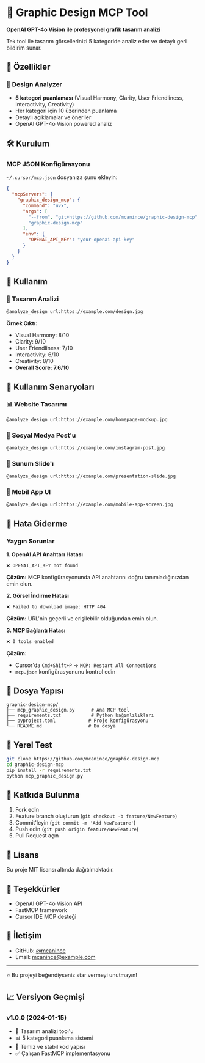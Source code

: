 # 🎨 Graphic Design MCP Tool

**OpenAI GPT-4o Vision ile profesyonel grafik tasarım analizi**

Tek tool ile tasarım görsellerinizi 5 kategoride analiz eder ve detaylı geri bildirim sunar.

## 🚀 Özellikler

### 🎨 **Design Analyzer**
- **5 kategori puanlaması** (Visual Harmony, Clarity, User Friendliness, Interactivity, Creativity)
- Her kategori için 10 üzerinden puanlama
- Detaylı açıklamalar ve öneriler
- OpenAI GPT-4o Vision powered analiz

## 🛠️ Kurulum

### MCP JSON Konfigürasyonu

`~/.cursor/mcp.json` dosyanıza şunu ekleyin:

```json
{
  "mcpServers": {
    "graphic_design_mcp": {
      "command": "uvx",
      "args": [
        "--from", "git+https://github.com/mcanince/graphic-design-mcp",
        "graphic-design-mcp"
      ],
      "env": {
        "OPENAI_API_KEY": "your-openai-api-key"
      }
    }
  }
}
```

## 📖 Kullanım

### 🎨 Tasarım Analizi
```bash
@analyze_design url:https://example.com/design.jpg
```

**Örnek Çıktı:**
- Visual Harmony: 8/10
- Clarity: 9/10  
- User Friendliness: 7/10
- Interactivity: 6/10
- Creativity: 8/10
- **Overall Score: 7.6/10**

## 🎯 Kullanım Senaryoları

### 📊 Website Tasarımı
```bash
@analyze_design url:https://example.com/homepage-mockup.jpg
```

### 🎪 Sosyal Medya Post'u
```bash
@analyze_design url:https://example.com/instagram-post.jpg
```

### 🏢 Sunum Slide'ı
```bash
@analyze_design url:https://example.com/presentation-slide.jpg
```

### 📱 Mobil App UI
```bash
@analyze_design url:https://example.com/mobile-app-screen.jpg
```

## 🚨 Hata Giderme

### Yaygın Sorunlar

**1. OpenAI API Anahtarı Hatası**
```bash
❌ OPENAI_API_KEY not found
```
**Çözüm:** MCP konfigürasyonunda API anahtarını doğru tanımladığınızdan emin olun.

**2. Görsel İndirme Hatası**
```bash
❌ Failed to download image: HTTP 404
```
**Çözüm:** URL'nin geçerli ve erişilebilir olduğundan emin olun.

**3. MCP Bağlantı Hatası**
```bash
❌ 0 tools enabled
```
**Çözüm:** 
- Cursor'da `Cmd+Shift+P` → `MCP: Restart All Connections`
- `mcp.json` konfigürasyonunu kontrol edin

## 📁 Dosya Yapısı

```
graphic-design-mcp/
├── mcp_graphic_design.py      # Ana MCP tool
├── requirements.txt           # Python bağımlılıkları
├── pyproject.toml            # Proje konfigürasyonu
└── README.md                 # Bu dosya
```

## 🔧 Yerel Test

```bash
git clone https://github.com/mcanince/graphic-design-mcp
cd graphic-design-mcp
pip install -r requirements.txt
python mcp_graphic_design.py
```

## 🤝 Katkıda Bulunma

1. Fork edin
2. Feature branch oluşturun (`git checkout -b feature/NewFeature`)
3. Commit'leyin (`git commit -m 'Add NewFeature'`)
4. Push edin (`git push origin feature/NewFeature`)
5. Pull Request açın

## 📜 Lisans

Bu proje MIT lisansı altında dağıtılmaktadır.

## 🙏 Teşekkürler

- OpenAI GPT-4o Vision API
- FastMCP framework
- Cursor IDE MCP desteği

## 📧 İletişim

- GitHub: [@mcanince](https://github.com/mcanince)
- Email: mcanince@example.com

---

⭐ Bu projeyi beğendiyseniz star vermeyi unutmayın!

## 📈 Versiyon Geçmişi

### v1.0.0 (2024-01-15)
- 🎨 Tasarım analizi tool'u
- 📊 5 kategori puanlama sistemi
- 🔧 Temiz ve stabil kod yapısı
- ✅ Çalışan FastMCP implementasyonu 